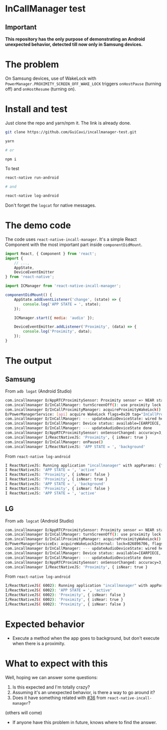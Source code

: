 # InCallManager test

## Important
**This repository has the only purpose of demonstrating an Android unexpected behavior, detected till now only in Samsung devices.**

# The problem
On Samsung devices, use of WakeLock with `PowerManager.PROXIMITY_SCREEN_OFF_WAKE_LOCK` triggers `onHostPause` (turning off) and `onHostResume` (turning on).

# Install and test
Just clone the repo and yarn/npm it. The link is already done.

```bash
git clone https://github.com/GuiCavi/incallmanager-test.git

yarn

# or

npm i
```

To test

```bash
react-native run-android

# and

react-native log-android
```

Don't forget the `logcat` for native messages.

# The demo code
The code uses `react-native-incall-manager`. It's a simple React Component with the most important part inside `componentDidMount`. 

```js
import React, { Component } from 'react';
import {
    // ...,
    AppState,
    DeviceEventEmitter
} from 'react-native';

import ICManager from 'react-native-incall-manager';

componentDidMount() {
    AppState.addEventListener('change', (state) => {
        console.log('APP STATE = ', state);
    });

    ICManager.start({ media: 'audio' });

    DeviceEventEmitter.addListener('Proximity', (data) => {
        console.log('Proximity', data);
    });
}
```

# The output

## Samsung
From `adb logat` (Android Studio)

```bash
com.incallmanager D/AppRTCProximitySensor: Proximity sensor => NEAR state
com.incallmanager D/InCallManager: turnScreenOff(): use proximity lock.
com.incallmanager D/InCallProximityManager: acquireProximityWakeLock()
D/PowerManagerService: [api] acquire WakeLock flags=0x20 tag="InCallProximityManager" uid=10177 pid=19729 ws=null pkg=com.incallmanager
com.incallmanager D/InCallManager: --- updateAudioDeviceState: wired headset=false, BT state=UNINITIALIZED
com.incallmanager D/InCallManager: Device status: available=[EARPIECE, SPEAKER_PHONE], selected=EARPIECE, user selected=NONE
com.incallmanager D/InCallManager: --- updateAudioDeviceState done
com.incallmanager D/AppRTCProximitySensor: onSensorChanged: accuracy=3, timestamp=98995752411320, distance=0.0
com.incallmanager I/ReactNativeJS: 'Proximity', { isNear: true }
com.incallmanager D/InCallManager: onPause()
com.incallmanager I/ReactNativeJS: 'APP STATE = ', 'background'
```

From `react-native log-android`

```bash
I ReactNativeJS: Running application "incallmanager" with appParams: {"rootTag":1}. __DEV__ === true, development-level warning are ON, performance optimizations are OFF
I ReactNativeJS: 'APP STATE = ', 'active'
I ReactNativeJS: 'Proximity', { isNear: false }
I ReactNativeJS: 'Proximity', { isNear: true }
I ReactNativeJS: 'APP STATE = ', 'background'
I ReactNativeJS: 'Proximity', { isNear: false }
I ReactNativeJS: 'APP STATE = ', 'active'
```

## LG
From `adb logcat` (Android Studio)

```bash
com.incallmanager D/AppRTCProximitySensor: Proximity sensor => NEAR state
com.incallmanager D/InCallManager: turnScreenOff(): use proximity lock.
com.incallmanager D/InCallProximityManager: acquireProximityWakeLock()
D/PowerManagerServiceEx: acquireWakeLockInternal: lock=826896706, flags=0x20, tag="InCallProximityManager", ws=null, historyTag=null, uid=10162, pid=6002
com.incallmanager D/InCallManager: --- updateAudioDeviceState: wired headset=false, BT state=UNINITIALIZED
com.incallmanager D/InCallManager: Device status: available=[EARPIECE, SPEAKER_PHONE], selected=EARPIECE, user selected=NONE
com.incallmanager D/InCallManager: --- updateAudioDeviceState done
com.incallmanager D/AppRTCProximitySensor: onSensorChanged: accuracy=3, timestamp=17726884656346, distance=0.0
com.incallmanager I/ReactNativeJS: 'Proximity', { isNear: true }
```

From `react-native log-android`

```bash
I/ReactNativeJS( 6002): Running application "incallmanager" with appParams: {"rootTag":1}. __DEV__ === true, development-level warning are ON, performance optimizations are OFF
I/ReactNativeJS( 6002): 'APP STATE = ', 'active'
I/ReactNativeJS( 6002): 'Proximity', { isNear: false }
I/ReactNativeJS( 6002): 'Proximity', { isNear: true }
I/ReactNativeJS( 6002): 'Proximity', { isNear: false }
```

# Expected behavior
- Execute a method when the app goes to background, but don't execute when there is a proximity.

# What to expect with this

Well, hoping we can answer some questions:

1. Is this expected and I'm totally crazy?
1. Assuming it's an unexpected behavior, is there a way to go around it?
1. Does it have something related with [#36](https://github.com/zxcpoiu/react-native-incall-manager/issues/36) from `react-native-incall-manager`?

(others will come)

- If anyone have this problem in future, knows where to find the answer.